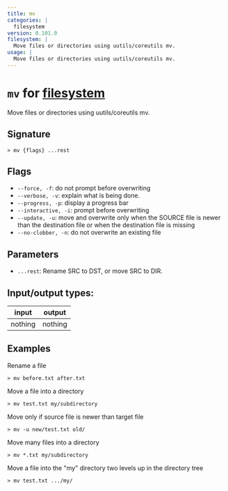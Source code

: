 ```yaml
---
title: mv
categories: |
  filesystem
version: 0.101.0
filesystem: |
  Move files or directories using uutils/coreutils mv.
usage: |
  Move files or directories using uutils/coreutils mv.
---
```

<!-- This file is automatically generated. Please edit the command in https://github.com/nushell/nushell instead. -->

# `mv` for [filesystem](/commands/categories/filesystem.md)

<div class='command-title'>Move files or directories using uutils&#x2f;coreutils mv.</div>

## Signature

```> mv {flags} ...rest```

## Flags

 -  `--force, -f`: do not prompt before overwriting
 -  `--verbose, -v`: explain what is being done.
 -  `--progress, -p`: display a progress bar
 -  `--interactive, -i`: prompt before overwriting
 -  `--update, -u`: move and overwrite only when the SOURCE file is newer than the destination file or when the destination file is missing
 -  `--no-clobber, -n`: do not overwrite an existing file

## Parameters

 -  `...rest`: Rename SRC to DST, or move SRC to DIR.


## Input/output types:

| input   | output  |
| ------- | ------- |
| nothing | nothing |

## Examples

Rename a file
```nu
> mv before.txt after.txt

```

Move a file into a directory
```nu
> mv test.txt my/subdirectory

```

Move only if source file is newer than target file
```nu
> mv -u new/test.txt old/

```

Move many files into a directory
```nu
> mv *.txt my/subdirectory

```

Move a file into the "my" directory two levels up in the directory tree
```nu
> mv test.txt .../my/

```
